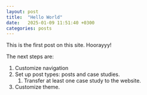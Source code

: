 ```yaml
---
layout: post
title:  "Hello World"
date:   2025-01-09 11:51:40 +0300
categories: posts
---
```

This is the first post on this site. Hoorayyy!

The next steps are:

1. Customize navigation
1. Set up post types: posts and case studies.
    1. Transfer at least one case study to the website.
1. Customize theme.